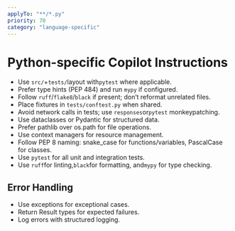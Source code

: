 ```yaml
---
applyTo: "**/*.py"
priority: 70
category: "language-specific"
---
```


# Python-specific Copilot Instructions

- Use `src/`+`tests/`layout with`pytest` where applicable.
- Prefer type hints (PEP 484) and run `mypy` if configured.
- Follow `ruff`/`flake8`/`black` if present; don’t reformat unrelated files.
- Place fixtures in `tests/conftest.py` when shared.
- Avoid network calls in tests; use `responses`or`pytest` monkeypatching.
- Use dataclasses or Pydantic for structured data.
- Prefer pathlib over os.path for file operations.
- Use context managers for resource management.
- Follow PEP 8 naming: snake_case for functions/variables, PascalCase for classes.
- Use `pytest` for all unit and integration tests.
- Use `ruff`for linting,`black`for formatting, and`mypy` for type checking.

## Error Handling

- Use exceptions for exceptional cases.
- Return Result types for expected failures.
- Log errors with structured logging.

